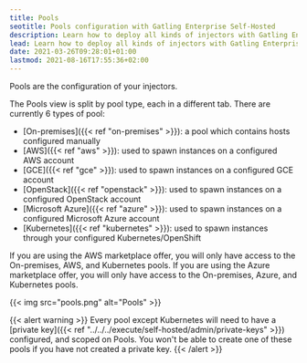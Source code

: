 ```yaml
---
title: Pools
seotitle: Pools configuration with Gatling Enterprise Self-Hosted
description: Learn how to deploy all kinds of injectors with Gatling Enterprise Self-Hosted.
lead: Learn how to deploy all kinds of injectors with Gatling Enterprise Self-Hosted.
date: 2021-03-26T09:28:01+01:00
lastmod: 2021-08-16T17:55:36+02:00
---
```


Pools are the configuration of your injectors.

The Pools view is split by pool type, each in a different tab.
There are currently 6 types of pool:

- [On-premises]({{< ref "on-premises" >}}): a pool which contains hosts configured manually
- [AWS]({{< ref "aws" >}}): used to spawn instances on a configured AWS account
- [GCE]({{< ref "gce" >}}): used to spawn instances on a configured GCE account
- [OpenStack]({{< ref "openstack" >}}): used to spawn instances on a configured OpenStack account
- [Microsoft Azure]({{< ref "azure" >}}): used to spawn instances on a configured Microsoft Azure account
- [Kubernetes]({{< ref "kubernetes" >}}): used to spawn instances through your configured Kubernetes/OpenShift

If you are using the AWS marketplace offer, you will only have access to the On-premises, AWS, and Kubernetes pools.
If you are using the Azure marketplace offer, you will only have access to the On-premises, Azure, and Kubernetes pools.

{{< img src="pools.png" alt="Pools" >}}

{{< alert warning >}}
Every pool except Kubernetes will need to have a [private key]({{< ref "../../../execute/self-hosted/admin/private-keys" >}}) configured, and scoped on Pools. You won't be able to create one of these pools if you have not created a private key.
{{< /alert >}}
